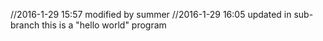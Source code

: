//2016-1-29 15:57 modified by summer
//2016-1-29 16:05 updated in sub-branch
this is a "hello world" program
